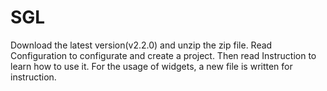 # SGL
Download the latest version(v2.2.0) and unzip the zip file. Read Configuration to configurate and create a project. Then read Instruction to learn how to use it. For the usage of widgets, a new file is written for instruction.
